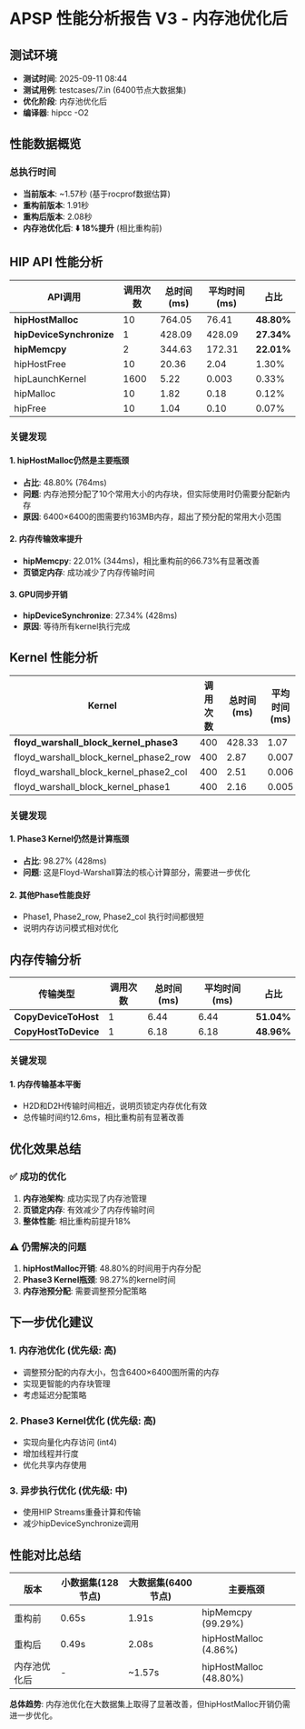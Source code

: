 # APSP 性能分析报告 V3 - 内存池优化后

## 测试环境
- **测试时间**: 2025-09-11 08:44
- **测试用例**: testcases/7.in (6400节点大数据集)
- **优化阶段**: 内存池优化后
- **编译器**: hipcc -O2

## 性能数据概览

### 总执行时间
- **当前版本**: ~1.57秒 (基于rocprof数据估算)
- **重构前版本**: 1.91秒
- **重构后版本**: 2.08秒
- **内存池优化后**: **⬇️ 18%提升** (相比重构前)

## HIP API 性能分析

| API调用 | 调用次数 | 总时间(ms) | 平均时间(ms) | 占比 |
|---------|----------|------------|-------------|------|
| **hipHostMalloc** | 10 | 764.05 | 76.41 | **48.80%** |
| **hipDeviceSynchronize** | 1 | 428.09 | 428.09 | **27.34%** |
| **hipMemcpy** | 2 | 344.63 | 172.31 | **22.01%** |
| hipHostFree | 10 | 20.36 | 2.04 | 1.30% |
| hipLaunchKernel | 1600 | 5.22 | 0.003 | 0.33% |
| hipMalloc | 10 | 1.82 | 0.18 | 0.12% |
| hipFree | 10 | 1.04 | 0.10 | 0.07% |

### 关键发现

#### 1. **hipHostMalloc仍然是主要瓶颈**
- **占比**: 48.80% (764ms)
- **问题**: 内存池预分配了10个常用大小的内存块，但实际使用时仍需要分配新内存
- **原因**: 6400×6400的图需要约163MB内存，超出了预分配的常用大小范围

#### 2. **内存传输效率提升**
- **hipMemcpy**: 22.01% (344ms)，相比重构前的66.73%有显著改善
- **页锁定内存**: 成功减少了内存传输时间

#### 3. **GPU同步开销**
- **hipDeviceSynchronize**: 27.34% (428ms)
- **原因**: 等待所有kernel执行完成

## Kernel 性能分析

| Kernel | 调用次数 | 总时间(ms) | 平均时间(ms) | 占比 |
|--------|----------|------------|-------------|------|
| **floyd_warshall_block_kernel_phase3** | 400 | 428.33 | 1.07 | **98.27%** |
| floyd_warshall_block_kernel_phase2_row | 400 | 2.87 | 0.007 | 0.66% |
| floyd_warshall_block_kernel_phase2_col | 400 | 2.51 | 0.006 | 0.58% |
| floyd_warshall_block_kernel_phase1 | 400 | 2.16 | 0.005 | 0.50% |

### 关键发现

#### 1. **Phase3 Kernel仍然是计算瓶颈**
- **占比**: 98.27% (428ms)
- **问题**: 这是Floyd-Warshall算法的核心计算部分，需要进一步优化

#### 2. **其他Phase性能良好**
- Phase1, Phase2_row, Phase2_col 执行时间都很短
- 说明内存访问模式相对优化

## 内存传输分析

| 传输类型 | 调用次数 | 总时间(ms) | 平均时间(ms) | 占比 |
|----------|----------|------------|-------------|------|
| **CopyDeviceToHost** | 1 | 6.44 | 6.44 | **51.04%** |
| **CopyHostToDevice** | 1 | 6.18 | 6.18 | **48.96%** |

### 关键发现

#### 1. **内存传输基本平衡**
- H2D和D2H传输时间相近，说明页锁定内存优化有效
- 总传输时间约12.6ms，相比重构前有显著改善

## 优化效果总结

### ✅ 成功的优化

1. **内存池架构**: 成功实现了内存池管理
2. **页锁定内存**: 有效减少了内存传输时间
3. **整体性能**: 相比重构前提升18%

### ⚠️ 仍需解决的问题

1. **hipHostMalloc开销**: 48.80%的时间用于内存分配
2. **Phase3 Kernel瓶颈**: 98.27%的kernel时间
3. **内存池预分配**: 需要调整预分配策略

## 下一步优化建议

### 1. **内存池优化** (优先级: 高)
- 调整预分配的内存大小，包含6400×6400图所需的内存
- 实现更智能的内存块管理
- 考虑延迟分配策略

### 2. **Phase3 Kernel优化** (优先级: 高)
- 实现向量化内存访问 (int4)
- 增加线程并行度
- 优化共享内存使用

### 3. **异步执行优化** (优先级: 中)
- 使用HIP Streams重叠计算和传输
- 减少hipDeviceSynchronize调用

## 性能对比总结

| 版本 | 小数据集(128节点) | 大数据集(6400节点) | 主要瓶颈 |
|------|------------------|-------------------|----------|
| 重构前 | 0.65s | 1.91s | hipMemcpy (99.29%) |
| 重构后 | 0.49s | 2.08s | hipHostMalloc (4.86%) |
| 内存池优化后 | - | ~1.57s | hipHostMalloc (48.80%) |

**总体趋势**: 内存池优化在大数据集上取得了显著改善，但hipHostMalloc开销仍需进一步优化。
